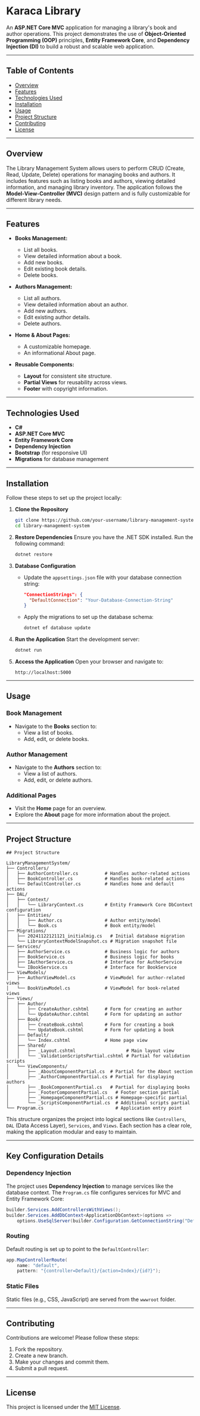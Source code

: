 ﻿# Karaca Library

An **ASP.NET Core MVC** application for managing a library's book and author operations. This project demonstrates the use of **Object-Oriented Programming (OOP)** principles, **Entity Framework Core**, and **Dependency Injection (DI)** to build a robust and scalable web application.

---

## Table of Contents

- [Overview](#overview)
- [Features](#features)
- [Technologies Used](#technologies-used)
- [Installation](#installation)
- [Usage](#usage)
- [Project Structure](#project-structure)
- [Contributing](#contributing)
- [License](#license)

---

## Overview

The Library Management System allows users to perform CRUD (Create, Read, Update, Delete) operations for managing books and authors. It includes features such as listing books and authors, viewing detailed information, and managing library inventory. The application follows the **Model-View-Controller (MVC)** design pattern and is fully customizable for different library needs.

---

## Features

- **Books Management:**
  - List all books.
  - View detailed information about a book.
  - Add new books.
  - Edit existing book details.
  - Delete books.

- **Authors Management:**
  - List all authors.
  - View detailed information about an author.
  - Add new authors.
  - Edit existing author details.
  - Delete authors.

- **Home & About Pages:**
  - A customizable homepage.
  - An informational About page.

- **Reusable Components:**
  - **Layout** for consistent site structure.
  - **Partial Views** for reusability across views.
  - **Footer** with copyright information.

---

## Technologies Used

- **C#**
- **ASP.NET Core MVC**
- **Entity Framework Core**
- **Dependency Injection**
- **Bootstrap** (for responsive UI)
- **Migrations** for database management

---

## Installation

Follow these steps to set up the project locally:

1. **Clone the Repository**
   ```bash
   git clone https://github.com/your-username/library-management-system.git
   cd library-management-system
   ```

2. **Restore Dependencies**
   Ensure you have the .NET SDK installed. Run the following command:
   ```bash
   dotnet restore
   ```

3. **Database Configuration**
   - Update the `appsettings.json` file with your database connection string:
     ```json
     "ConnectionStrings": {
       "DefaultConnection": "Your-Database-Connection-String"
     }
     ```
   - Apply the migrations to set up the database schema:
     ```bash
     dotnet ef database update
     ```

4. **Run the Application**
   Start the development server:
   ```bash
   dotnet run
   ```

5. **Access the Application**
   Open your browser and navigate to:
   ```
   http://localhost:5000
   ```

---

## Usage

### Book Management
- Navigate to the **Books** section to:
  - View a list of books.
  - Add, edit, or delete books.

### Author Management
- Navigate to the **Authors** section to:
  - View a list of authors.
  - Add, edit, or delete authors.

### Additional Pages
- Visit the **Home** page for an overview.
- Explore the **About** page for more information about the project.

---

## Project Structure

```
## Project Structure

LibraryManagementSystem/  
├── Controllers/  
│   ├── AuthorController.cs          # Handles author-related actions  
│   ├── BookController.cs            # Handles book-related actions  
│   └── DefaultController.cs         # Handles home and default actions  
├── DAL/  
│   ├── Context/  
│   │   └── LibraryContext.cs        # Entity Framework Core DbContext configuration  
│   ├── Entities/  
│   │   ├── Author.cs                # Author entity/model  
│   │   └── Book.cs                  # Book entity/model  
├── Migrations/  
│   ├── 20241122121121_initialmig.cs   # Initial database migration  
│   └── LibraryContextModelSnapshot.cs # Migration snapshot file  
├── Services/  
│   ├── AuthorService.cs             # Business logic for authors  
│   ├── BookService.cs               # Business logic for books  
│   ├── IAuthorService.cs            # Interface for AuthorService  
│   └── IBookService.cs              # Interface for BookService  
├── ViewModels/  
│   ├── AuthorViewModel.cs           # ViewModel for author-related views  
│   └── BookViewModel.cs             # ViewModel for book-related views  
├── Views/  
│   ├── Author/  
│   │   ├── CreateAuthor.cshtml      # Form for creating an author  
│   │   └── UpdateAuthor.cshtml      # Form for updating an author  
│   ├── Book/  
│   │   ├── CreateBook.cshtml        # Form for creating a book  
│   │   └── UpdateBook.cshtml        # Form for updating a book  
│   ├── Default/  
│   │   └── Index.cshtml             # Home page view  
│   ├── Shared/  
│   │   ├── _Layout.cshtml                   # Main layout view  
│   │   └── _ValidationScriptsPartial.cshtml # Partial for validation scripts  
│   └── ViewComponents/  
│       ├── _AboutComponentPartial.cs  # Partial for the About section  
│       ├── _AuthorComponentPartial.cs # Partial for displaying authors  
│       ├── _BookComponentPartial.cs   # Partial for displaying books  
│       ├── _FooterComponentPartial.cs   # Footer section partial  
│       ├── _HomepageComponentPartial.cs # Homepage-specific partial  
│       └── _ScriptsComponentPartial.cs  # Additional scripts partial  
└── Program.cs                           # Application entry point  
```
This structure organizes the project into logical sections like `Controllers`, `DAL` (Data Access Layer), `Services`, and `Views`. Each section has a clear role, making the application modular and easy to maintain.

---

## Key Configuration Details

### Dependency Injection
The project uses **Dependency Injection** to manage services like the database context. The `Program.cs` file configures services for MVC and Entity Framework Core:
```csharp
builder.Services.AddControllersWithViews();
builder.Services.AddDbContext<ApplicationDbContext>(options =>
    options.UseSqlServer(builder.Configuration.GetConnectionString("DefaultConnection")));
```

### Routing
Default routing is set up to point to the `DefaultController`:
```csharp
app.MapControllerRoute(
    name: "default",
    pattern: "{controller=Default}/{action=Index}/{id?}");
```

### Static Files
Static files (e.g., CSS, JavaScript) are served from the `wwwroot` folder.

---

## Contributing

Contributions are welcome! Please follow these steps:

1. Fork the repository.
2. Create a new branch.
3. Make your changes and commit them.
4. Submit a pull request.

---

## License

This project is licensed under the [MIT License](LICENSE).
